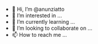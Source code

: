 - 👋 Hi, I’m @anunziatto
- 👀 I’m interested in ...
- 🌱 I’m currently learning ...
- 💞️ I’m looking to collaborate on ...
- 📫 How to reach me ...

<!---
anunziatto/anunziatto is a ✨ special ✨ repository because its `README.md` (this file) appears on your GitHub profile.
You can click the Preview link to take a look at your changes.
--->

